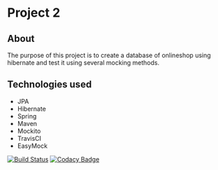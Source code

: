 # Project 2

## About
The purpose of this project is to create a database of onlineshop using hibernate and test it using several mocking methods.

## Technologies used
  - JPA
  - Hibernate
  - Spring
  - Maven
  - Mockito
  - TravisCI
  - EasyMock


[![Build Status](https://travis-ci.com/testowanieaplikacjijavaug/projekt2-inql.svg?token=3kJQswsH2SS3Xnj1fhuG&branch=master)](https://travis-ci.com/testowanieaplikacjijavaug/projekt2-inql)
[![Codacy Badge](https://api.codacy.com/project/badge/Grade/0e1a817c287447398b05a981b1edc120)](https://www.codacy.com?utm_source=github.com&amp;utm_medium=referral&amp;utm_content=testowanieaplikacjijavaug/projekt2-inql&amp;utm_campaign=Badge_Grade)

